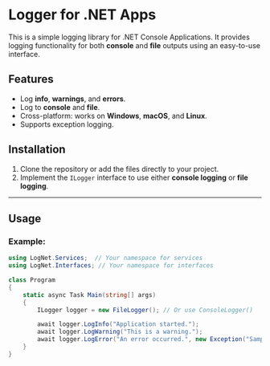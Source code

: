 ﻿# Logger for .NET Apps

This is a simple logging library for .NET Console Applications. It provides logging functionality for both **console** and **file** outputs using an easy-to-use interface. 

## Features
- Log **info**, **warnings**, and **errors**.
- Log to **console** and **file**.
- Cross-platform: works on **Windows**, **macOS**, and **Linux**.
- Supports exception logging.

## Installation
1. Clone the repository or add the files directly to your project.
2. Implement the `ILogger` interface to use either **console logging** or **file logging**.

---

## Usage

### Example:

```csharp
using LogNet.Services;  // Your namespace for services
using LogNet.Interfaces; // Your namespace for interfaces

class Program
{
    static async Task Main(string[] args)
    {
        ILogger logger = new FileLogger(); // Or use ConsoleLogger()

        await logger.LogInfo("Application started.");
        await logger.LogWarning("This is a warning.");
        await logger.LogError("An error occurred.", new Exception("Sample exception."));
    }
}
